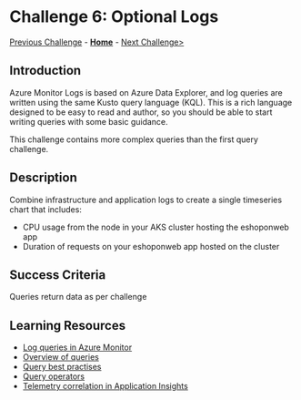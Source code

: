 # Challenge 6: Optional Logs

[Previous Challenge](./05-Log-Analytics-Query.md) - **[Home](../README.md)** - [Next Challenge>](./07-Dashboard-And-Analytics.md)

## Introduction
Azure Monitor Logs is based on Azure Data Explorer, and log queries are written using the same Kusto query language (KQL). This is a rich language designed to be easy to read and author, so you should be able to start writing queries with some basic guidance.

This challenge contains more complex queries than the first query challenge.

## Description

Combine infrastructure and application logs to create a single timeseries chart that includes:
* CPU usage from the node in your AKS cluster hosting the eshoponweb app
* Duration of requests on your eshoponweb app hosted on the cluster

## Success Criteria
Queries return data as per challenge

## Learning Resources
* [Log queries in Azure Monitor](https://docs.microsoft.com/en-us/azure/azure-monitor/logs/log-query-overview)
* [Overview of queries](https://docs.microsoft.com/en-us/azure/data-explorer/kusto/query/)
* [Query best practises](https://docs.microsoft.com/en-us/azure/data-explorer/kusto/query/best-practices)
* [Query operators](https://docs.microsoft.com/en-us/azure/data-explorer/kusto/query/queries)
* [Telemetry correlation in Application Insights](https://docs.microsoft.com/en-us/azure/azure-monitor/app/correlation)
